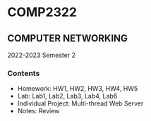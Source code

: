 # COMP2322
## COMPUTER NETWORKING
2022-2023 Semester 2
### Contents
- Homework: HW1, HW2, HW3, HW4, HW5
- Lab: Lab1, Lab2, Lab3, Lab4, Lab6
- Individual Project: Multi-thread Web Server
- Notes: Review
